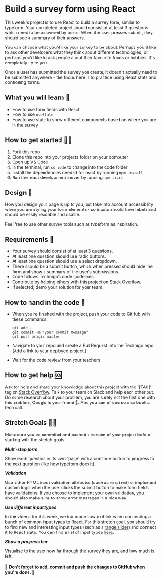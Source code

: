 # Build a survey form using React

This week's project is to use React to build a survey form, similar to typeform. Your completed project should consist of at least 3 questions which need to be answered by users. When the user presses submit, they should see a summary of their answers.

You can choose what you'd like your survey to be about. Perhaps you'd like to ask other developers what they think about different technologies, or perhaps you'd like to ask people about their favourite foods or hobbies. It's completely up to you.

Once a user has submitted the survey you create, it doesn't actually need to be submitted anywhere - the focus here is to practice using React state and controlling forms.

## What you will learn 🧠

* How to use form fields with React
* How to use `useState`
* How to use state to show different components based on where you are in the survey

## How to get started 💪🏼

1. Fork this repo
2. Clone this repo into your projects folder on your computer
3. Open up VS Code
4. In the terminal, run `cd code` to change into the code folder
5. Install the dependencies needed for react by running `npm install`
6. Run the react development server by running `npm start`

## Design 🎨

How you design your page is up to you, but take into account accessibility when you are styling your form elements - so inputs should have labels and should be easily readable and usable.

Feel free to use other survey tools such as typeform as inspiration.

## Requirements 🧪

* Your survey should consist of at least 3 questions.
* At least one question should use radio buttons.
* At least one question should use a select dropdown.
* There should be a submit button, which when pressed should hide the form and show a summary of the user's submissions.
* Code follows Technigo’s code guidelines.
* Contribute by helping others with this project on Stack Overflow.
* If selected; demo your solution for your team.


## How to hand in the code 🎯

* When you’re finished with the project, push your code to GitHub with these commands:

  ```
  git add .
  git commit -m "your commit message"
  git push origin master
  ```

* Navigate to your repo and create a Pull Request into the Technigo repo (Add a link to your deployed project.)
* Wait for the code review from your teachers

## How to get help 🆘

Ask for help and share your knowledge about this project with the '[TAG]' tag on [Stack Overflow](https://stackoverflow.com/c/technigo/questions). Talk to your team on Slack and help each other out. Do some research about your problem, you are surely not the first one with this problem, Google is your friend 🙂. And you can of course also book a tech call. 

## Stretch Goals 🏃‍♂

Make sure you've commited and pushed a version of your project before starting with the stretch goals.

**_Multi-step form_**

Show each question in its own 'page' with a continue button to progress to the next question (like how typeform does it).

**_Validation_**

Use either HTML input validation attributes (such as `required`) or implement custom logic when the user clicks the submit button to make form fields have validations. If you choose to implement your own validation, you should also make sure to show error messages in a nice way.

**_Use different input types_**

In the videos for this week, we introduce how to think when connecting a bunch of common input types to React. For this stretch goal, you should try to find new and interesting input types (such as a [range slider](https://www.w3schools.com/howto/howto_js_rangeslider.asp)) and connect it to React state. You can find a list of input types [here](https://www.w3schools.com/html/html_form_input_types.asp).

**_Show a progress bar_**

Visualise to the user how far through the survey they are, and how much is left.

#### 🚨 Don't forget to add, commit and push the changes to GitHub when you're done. 🏁
